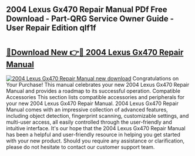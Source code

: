 ## 2004 Lexus Gx470 Repair Manual PDf Free Download - Part-QRG Service Owner Guide - User Repair Edition qIf1f

# <h2><a href="http://bc31884.oget.top/?id=2004+Lexus+Gx470+Repair+Manual">🔗Download New 👉🔴 2004 Lexus Gx470 Repair Manual</a></h2>

[![2004 Lexus Gx470 Repair Manual new download](https://i.imgur.com/5g1atiW.png)](http://bc31884.oget.top/?id=2004+Lexus+Gx470+Repair+Manual)
Congratulations on Your Purchase! This manual celebrates your new 2004 Lexus Gx470 Repair Manual and provides a roadmap to its successful operation. Compatible Accessories This section lists compatible accessories and peripherals for your new 2004 Lexus Gx470 Repair Manual. 2004 Lexus Gx470 Repair Manual comes with an impressive collection of advanced features, including object detection, fingerprint scanning, customizable settings, and multi-user access, all easily controlled through the user-friendly and intuitive interface. It's our hope that the 2004 Lexus Gx470 Repair Manual has been a helpful and user-friendly resource in helping you get started with your new product. Should you require any assistance or clarification, please do not hesitate to contact our customer support team.
